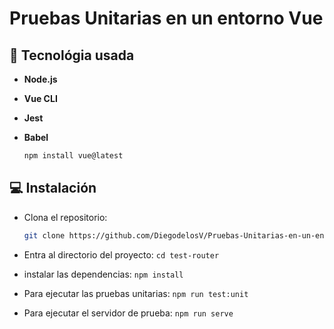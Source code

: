 # Pruebas Unitarias en un entorno Vue

## 📝 Tecnológia usada

- **Node.js**
- **Vue CLI**
- **Jest**
- **Babel**

  ```bash
  npm install vue@latest

  ```

## 💻 Instalación

- Clona el repositorio:

  ```bash
  git clone https://github.com/DiegodelosV/Pruebas-Unitarias-en-un-entorno-Vue
  ```

- Entra al directorio del proyecto: `cd test-router`
- instalar las dependencias: `npm install`
- Para ejecutar las pruebas unitarias: `npm run test:unit`
- Para ejecutar el servidor de prueba: `npm run serve`
